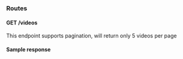 ### Routes

#### GET /videos

This endpoint supports pagination, will return only 5 videos per page

#### Sample response

```json

```
